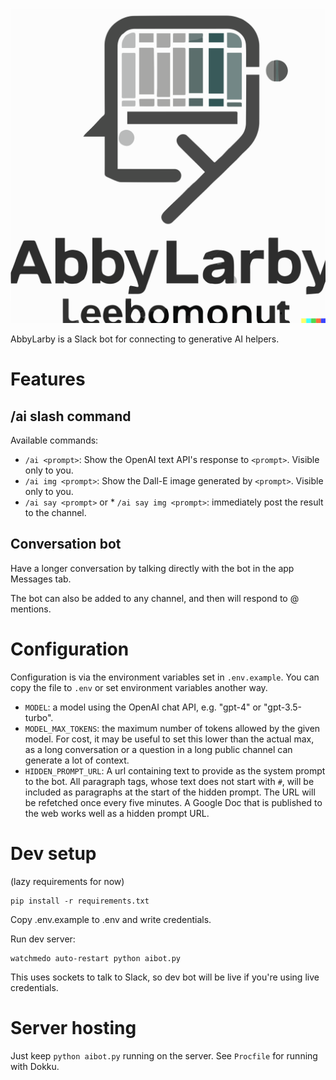 ![Dall-E generated image of a logo with books inside a brain, and the text 'AbbyLarby'](abbylarby.svg)

AbbyLarby is a Slack bot for connecting to generative AI helpers.

# Features

## /ai slash command

Available commands:
* `/ai <prompt>`: Show the OpenAI text API's response to `<prompt>`. Visible only to you.
* `/ai img <prompt>`: Show the Dall-E image generated by `<prompt>`. Visible only to you.
* `/ai say <prompt>` or * `/ai say img <prompt>`: immediately post the result to the channel.

## Conversation bot

Have a longer conversation by talking directly with the bot in the app Messages tab.

The bot can also be added to any channel, and then will respond to @ mentions.

# Configuration

Configuration is via the environment variables set in `.env.example`. You can copy the file to `.env` or set environment
variables another way.

* `MODEL`: a model using the OpenAI chat API, e.g. "gpt-4" or "gpt-3.5-turbo".
* `MODEL_MAX_TOKENS`: the maximum number of tokens allowed by the given model. For cost, it may be useful to set this
  lower than the actual max, as a long conversation or a question in a long public channel can generate a lot of context.
* `HIDDEN_PROMPT_URL`: A url containing text to provide as the system prompt to the bot.
  All paragraph tags, whose text does not start with `#`, will be included as paragraphs at the
  start of the hidden prompt. The URL will be refetched once every five minutes. A Google Doc
  that is published to the web works well as a hidden prompt URL.

# Dev setup

(lazy requirements for now)

    pip install -r requirements.txt

Copy .env.example to .env and write credentials.

Run dev server:

    watchmedo auto-restart python aibot.py

This uses sockets to talk to Slack, so dev bot will be live if you're using live credentials.

# Server hosting

Just keep `python aibot.py` running on the server. See `Procfile` for running with Dokku.